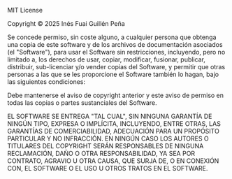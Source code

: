 MIT License

Copyright © 2025 Inés Fuai Guillén Peña

Se concede permiso, sin coste alguno, a cualquier persona que obtenga una copia
de este software y de los archivos de documentación asociados (el "Software"),
para usar el Software sin restricciones, incluyendo, pero no limitado a,
los derechos de usar, copiar, modificar, fusionar, publicar, distribuir,
sub-licenciar y/o vender copias del Software, y permitir que otras personas
a las que se les proporcione el Software también lo hagan, bajo las siguientes condiciones:

Debe mantenerse el aviso de copyright anterior y este aviso de permiso
en todas las copias o partes sustanciales del Software.

EL SOFTWARE SE ENTREGA "TAL CUAL", SIN NINGUNA GARANTÍA DE NINGÚN TIPO,
EXPRESA O IMPLÍCITA, INCLUYENDO, ENTRE OTRAS, LAS GARANTÍAS DE COMERCIABILIDAD,
ADECUACIÓN PARA UN PROPÓSITO PARTICULAR Y NO INFRACCIÓN. EN NINGÚN CASO
LOS AUTORES O TITULARES DEL COPYRIGHT SERÁN RESPONSABLES DE NINGUNA RECLAMACIÓN,
DAÑO O OTRA RESPONSABILIDAD, YA SEA POR CONTRATO, AGRAVIO U OTRA CAUSA,
QUE SURJA DE, O EN CONEXIÓN CON, EL SOFTWARE O EL USO U OTROS TRATOS
EN EL SOFTWARE.
